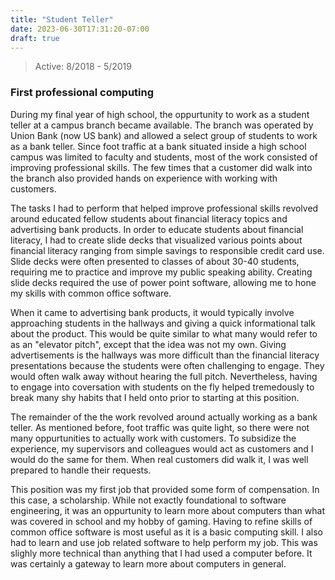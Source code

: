 ```yaml
---
title: "Student Teller"
date: 2023-06-30T17:31:20-07:00
draft: true
---
```


> Active: 8/2018 - 5/2019

### First professional computing

During my final year of high school, the oppurtunity to work as a student teller at a campus branch became available. The branch was operated by Union Bank (now US bank) and allowed a select group of students to work as a bank teller. Since foot traffic at a bank situated inside a high school campus was limited to faculty and students, most of the work consisted of improving professional skills. The few times that a customer did walk into the branch also provided hands on experience with working with customers.

The tasks I had to perform that helped improve professional skills revolved around educated fellow students about financial literacy topics and advertising bank products. In order to educate students about financial literacy, I had to create slide decks that visualized various points about financial literacy ranging from simple savings to responsible credit card use. Slide decks were often presented to classes of about 30-40 students, requiring me to practice and improve my public speaking ability. Creating slide decks required the use of power point software, allowing me to hone my skills with common office software.

When it came to advertising bank products, it would typically involve approaching students in the hallways and giving a quick informational talk about the product. This would be quite similar to what many would refer to as an "elevator pitch", except that the idea was not my own. Giving advertisements is the hallways was more difficult than the financial literacy presentations because the students were often challenging to engage. They would often walk away without hearing the full pitch. Nevertheless, having to engage into coversation with students on the fly helped tremedously to break many shy habits that I held onto prior to starting at this position.

The remainder of the the work revolved around actually working as a bank teller. As mentioned before, foot traffic was quite light, so there were not many oppurtunities to actually work with customers. To subsidize the experience, my supervisors and colleagues would act as customers and I would do the same for them. When real customers did walk it, I was well prepared to handle their requests.

This position was my first job that provided some form of compensation. In this case, a scholarship. While not exactly foundational to software engineering, it was an oppurtunity to learn more about computers than what was covered in school and my hobby of gaming. Having to refine skills of common office software is most useful as it is a basic computing skill. I also had to learn and use job related software to help perform my job. This was slighly more technical than anything that I had used a computer before. It was certainly a gateway to learn more about computers in general.
